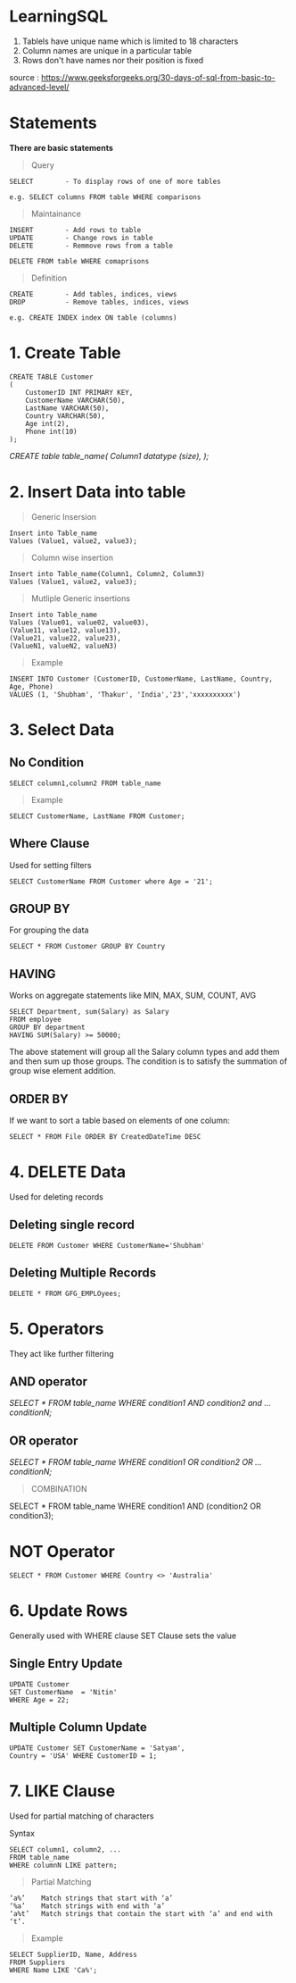 # LearningSQL

1. Tablels have unique name which is limited to 18 characters
2. Column names are unique in a particular table
3. Rows don't have names nor their position is fixed

source : https://www.geeksforgeeks.org/30-days-of-sql-from-basic-to-advanced-level/


# Statements
**There are basic statements**
> Query

```
SELECT        - To display rows of one of more tables

e.g. SELECT columns FROM table WHERE comparisons
```

> Maintainance

```
INSERT        - Add rows to table
UPDATE        - Change rows in table
DELETE        - Remmove rows from a table

DELETE FROM table WHERE comaprisons
```

> Definition

```
CREATE        - Add tables, indices, views
DROP          - Remove tables, indices, views

e.g. CREATE INDEX index ON table (columns)
```

# 1. Create Table

```
CREATE TABLE Customer
(
    CustomerID INT PRIMARY KEY,
    CustomerName VARCHAR(50),
    LastName VARCHAR(50),
    Country VARCHAR(50),
    Age int(2),
    Phone int(10)
);
```

*CREATE table table_name(
Column1 datatype (size),
);*

# 2. Insert Data into table

> Generic Insersion

```
Insert into Table_name
Values (Value1, value2, value3);
```

> Column wise insertion

```
Insert into Table_name(Column1, Column2, Column3)
Values (Value1, value2, value3);
```

> Mutliple Generic insertions

```
Insert into Table_name
Values (Value01, value02, value03),
(Value11, value12, value13),
(Value21, value22, value23),
(ValueN1, valueN2, valueN3)
```

> Example

```
INSERT INTO Customer (CustomerID, CustomerName, LastName, Country, Age, Phone)
VALUES (1, 'Shubham', 'Thakur', 'India','23','xxxxxxxxxx')
```

# 3. Select Data

## No Condition

```
SELECT column1,column2 FROM table_name 
```

> Example

```
SELECT CustomerName, LastName FROM Customer;
```

## Where Clause
Used for setting filters

```
SELECT CustomerName FROM Customer where Age = '21';
```

## GROUP BY
For grouping the data

```
SELECT * FROM Customer GROUP BY Country
```

## HAVING
Works on aggregate statements like MIN, MAX, SUM, COUNT, AVG

```
SELECT Department, sum(Salary) as Salary
FROM employee
GROUP BY department
HAVING SUM(Salary) >= 50000;
```

The above statement will group all the Salary column types and add them and then sum up those groups.
The condition is to satisfy the summation of group wise element addition.

## ORDER BY
If we want to sort a table based on elements of one column:

```
SELECT * FROM File ORDER BY CreatedDateTime DESC
```

# 4. DELETE Data

Used for deleting records

## Deleting single record
```
DELETE FROM Customer WHERE CustomerName='Shubham'
```

## Deleting Multiple Records

```
DELETE * FROM GFG_EMPLOyees;
```

# 5. Operators
They act like further filtering

## AND operator

*SELECT * FROM table_name WHERE condition1 AND condition2 and …conditionN;*

## OR operator

*SELECT * FROM table_name WHERE condition1 OR condition2 OR …conditionN;*


> COMBINATION

SELECT * FROM table_name WHERE condition1 AND (condition2 OR condition3);


# NOT Operator

```
SELECT * FROM Customer WHERE Country <> 'Australia' 
```

# 6. Update Rows
Generally used with WHERE clause
SET Clause sets the value

## Single Entry Update
```
UPDATE Customer
SET CustomerName  = 'Nitin'
WHERE Age = 22;
```

## Multiple Column Update

```
UPDATE Customer SET CustomerName = 'Satyam', 
Country = 'USA' WHERE CustomerID = 1;
```

# 7. LIKE Clause
Used for partial matching of characters

Syntax
```
SELECT column1, column2, ...
FROM table_name
WHERE columnN LIKE pattern;
```

> Partial Matching 
```
‘a%’	Match strings that start with ‘a’
‘%a’	Match strings with end with ‘a’
‘a%t’	Match strings that contain the start with ‘a’ and end with ‘t’.
```
> Example

```
SELECT SupplierID, Name, Address
FROM Suppliers
WHERE Name LIKE 'Ca%';
```



